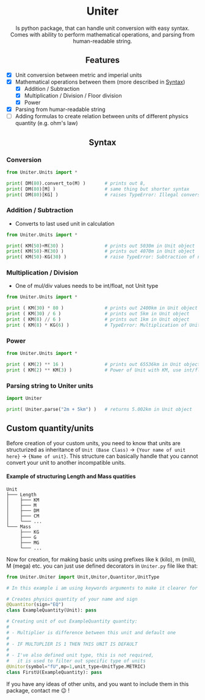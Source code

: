 <h1 align="center">Uniter</h1>

<p align="center">
Is python package, that can handle unit conversion with easy syntax.
Comes with ability to perform mathematical operations, and parsing 
from human-readable string.
</p>


<h2 align="center">Features</h2>

- [X] Unit conversion between metric and imperial units
- [X] Mathematical operations between them (more described in [Syntax](https://github.com/KrazyManJ/Uniter#syntax))
  - [X] Addition / Subtraction
  - [X] Multiplication / Division / Floor division
  - [X] Power
- [X] Parsing from humar-readable string
- [ ] Adding formulas to create relation between units of different physics quantity (e.g. ohm's law)

<h2 align="center">Syntax</h2>

### Conversion
```py
from Uniter.Units import *

print( DM(80).convert_to(M) )       # prints out 8,
print( DM(80)[M] )                  # same thing but shorter syntax
print( DM(80)[KG] )                 # raises TypeError: Illegal conversion from Length to object 
```

### Addition / Subtraction

- Converts to last used unit in calculation

```py
from Uniter.Units import *

print( KM(50)+M(30) )               # prints out 5030m in Unit object
print( KM(50)-M(30) )               # prints out 4070m in Unit object
print( KM(50)-KG(30) )              # raise TypeError: Subtraction of non-equal units (Length - Mass)
```

### Multiplication / Division

- One of mul/div values needs to be int/float, not Unit type

```py
from Uniter.Units import *

print ( KM(30) * 80 )               # prints out 2400km in Unit object
print ( KM(30) / 6 )                # prints out 5km in Unit object
print ( KM(8) // 6 )                # prints out 1km in Unit object
print ( KM(8) * KG(6) )             # TypeError: Multiplication of Unit with KG, use int/float instead!
```

### Power
```py
from Uniter.Units import *

print ( KM(2) ** 16 )               # prints out 65536km in Unit object
print ( KM(2) ** KM(3) )            # Power of Unit with KM, use int/float instead!
```

### Parsing string to Uniter units
```py
import Uniter

print( Uniter.parse("2m + 5km") )   # returns 5.002km in Unit object
```

## Custom quantity/units

Before creation of your custom units, you need to know that units are structurized
as inheritance of `Unit (Base Class)` -> `{Your name of unit here}` -> `{Name of unit}`.
This structure can basically handle that you cannot convert your unit to another incompatible
units.

#### Example of structuring Length and Mass quatities
```
Unit
├─── Length
│    ├─── KM
│    ├─── M
│    ├─── DM
│    ├─── CM
│    └─── ...
└─── Mass
     ├─── KG
     ├─── G
     ├─── MG
     └─── ...
```

Now for creation, for making basic units using prefixes like k (kilo), m (mili), M (mega) etc.
you can just use defined decorators in `Uniter.py` file like that:

```py
from Uniter.Uniter import Unit,Unitor,Quantitor,UnitType

# In this example i am using keywords arguments to make it clearer for you

# Creates physics quantity of your name and sign
@Quantitor(sign="EQ")
class ExampleQuantity(Unit): pass

# Creating unit of out ExampleQuantity quantity:
#
# - Multiplier is difference between this unit and default one
#
# - IF MULTUPLIER IS 1 THEN THIS UNIT IS DEFAULT
#
# - I've also defined unit type, this is not required, 
#   it is used to filter out specific type of units
@Unitor(symbol="fU",mp=1,unit_type=UnitType.METRIC)
class FirstU(ExampleQuantity): pass
```

If you have any ideas of other units, and you want to include them in this package, contact me 😉 !